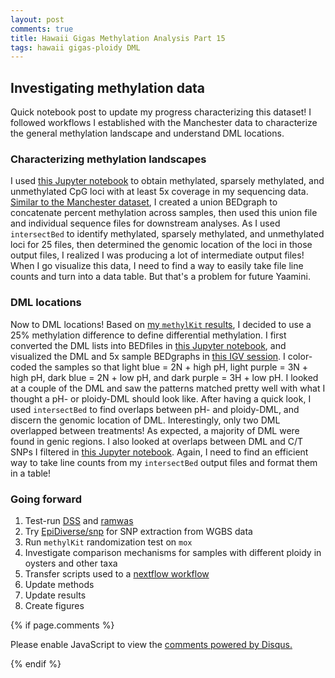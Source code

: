 ```yaml
---
layout: post
comments: true
title: Hawaii Gigas Methylation Analysis Part 15
tags: hawaii gigas-ploidy DML
---
```


## Investigating methylation data

Quick notebook post to update my progress characterizing this dataset! I followed workflows I established with the Manchester data to characterize the general methylation landscape and understand DML locations.

### Characterizing methylation landscapes

I used [this Jupyter notebook](https://github.com/RobertsLab/project-oyster-oa/blob/master/code/Haws/06-General-Methylation-Landscape.ipynb) to obtain methylated, sparsely methylated, and unmethylated CpG loci with at least 5x coverage in my sequencing data. [Similar to the Manchester dataset](https://yaaminiv.github.io/WGBS-Analysis-Part26/), I created a union BEDgraph to concatenate percent methylation across samples, then used this union file and individual sequence files for downstream analyses. As I used `intersectBed` to identify methylated, sparsely methylated, and unmethylated loci for 25 files, then determined the genomic location of the loci in those output files, I realized I was producing a lot of intermediate output files! When I go visualize this data, I need to find a way to easily take file line counts and turn into a data table. But that's a problem for future Yaamini.

### DML locations

Now to DML locations! Based on [my `methylKit` results](https://yaaminiv.github.io/Hawaii-Gigas-Methylation-Analysis-Part14/), I decided to use a 25% methylation difference to define differential methylation. I first converted the DML lists into BEDfiles in [this Jupyter notebook](https://github.com/RobertsLab/project-oyster-oa/blob/master/code/Haws/07-Genomic-Location-of-DML.ipynb), and visualized the DML and 5x sample BEDgraphs in [this IGV session](https://github.com/RobertsLab/project-oyster-oa/blob/master/analyses/Haws_07-DML-characterization/dml.xml). I color-coded the samples so that light blue = 2N + high pH, light purple = 3N + high pH, dark blue = 2N + low pH, and dark purple = 3H + low pH. I looked at a couple of the DML and saw the patterns matched pretty well with what I thought a pH- or ploidy-DML should look like. After having a quick look, I used `intersectBed` to find overlaps between pH- and ploidy-DML, and discern the genomic location of DML. Interestingly, only two DML overlapped between treatments! As expected, a majority of DML were found in genic regions. I also looked at overlaps between DML and C/T SNPs I filtered in [this Jupyter notebook](https://github.com/RobertsLab/project-oyster-oa/blob/master/code/Haws/05-BS-SNPer.ipynb). Again, I need to find an efficient way to take line counts from my `intersectBed` output files and format them in a table!

### Going forward

1. Test-run [DSS](http://bioconductor.org/packages/release/bioc/vignettes/DSS/inst/doc/DSS.html#34_DMLDMR_detection_from_general_experimental_design) and [ramwas](https://bioconductor.org/packages/release/bioc/html/ramwas.html)
1. Try [EpiDiverse/snp](https://github.com/EpiDiverse/snp) for SNP extraction from WGBS data
1. Run `methylKit` randomization test on `mox`
5. Investigate comparison mechanisms for samples with different ploidy in oysters and other taxa
5. Transfer scripts used to a [nextflow workflow](https://github.com/nextflow-io/nextflow)
6. Update methods
7. Update results
8. Create figures

{% if page.comments %}

<div id="disqus_thread"></div>
<script>

/**
*  RECOMMENDED CONFIGURATION VARIABLES: EDIT AND UNCOMMENT THE SECTION BELOW TO INSERT DYNAMIC VALUES FROM YOUR PLATFORM OR CMS.
*  LEARN WHY DEFINING THESE VARIABLES IS IMPORTANT: https://disqus.com/admin/universalcode/#configuration-variables*/
/*
var disqus_config = function () {
this.page.url = PAGE_URL;  // Replace PAGE_URL with your page's canonical URL variable
this.page.identifier = PAGE_IDENTIFIER; // Replace PAGE_IDENTIFIER with your page's unique identifier variable
};
*/
(function() { // DON'T EDIT BELOW THIS LINE
var d = document, s = d.createElement('script');
s.src = 'https://the-responsible-grad-student.disqus.com/embed.js';
s.setAttribute('data-timestamp', +new Date());
(d.head || d.body).appendChild(s);
})();
</script>
<noscript>Please enable JavaScript to view the <a href="https://disqus.com/?ref_noscript">comments powered by Disqus.</a></noscript>

{% endif %}

<script id="dsq-count-scr" src="//the-responsible-grad-student.disqus.com/count.js" async></script>

